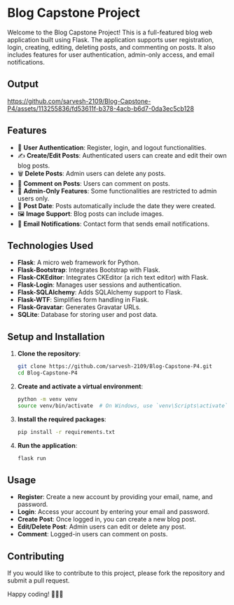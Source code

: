 # Blog Capstone Project

Welcome to the Blog Capstone Project! This is a full-featured blog web application built using Flask. The application supports user registration, login, creating, editing, deleting posts, and commenting on posts. It also includes features for user authentication, admin-only access, and email notifications.

## Output


https://github.com/sarvesh-2109/Blog-Capstone-P4/assets/113255836/fd53611f-b378-4acb-b6d7-0da3ec5cb128




## Features

- 📝 **User Authentication**: Register, login, and logout functionalities.
- ✍️ **Create/Edit Posts**: Authenticated users can create and edit their own blog posts.
- 🗑️ **Delete Posts**: Admin users can delete any posts.
- 💬 **Comment on Posts**: Users can comment on posts.
- 🌟 **Admin-Only Features**: Some functionalities are restricted to admin users only.
- 📅 **Post Date**: Posts automatically include the date they were created.
- 🖼️ **Image Support**: Blog posts can include images.
- 📧 **Email Notifications**: Contact form that sends email notifications.

## Technologies Used

- **Flask**: A micro web framework for Python.
- **Flask-Bootstrap**: Integrates Bootstrap with Flask.
- **Flask-CKEditor**: Integrates CKEditor (a rich text editor) with Flask.
- **Flask-Login**: Manages user sessions and authentication.
- **Flask-SQLAlchemy**: Adds SQLAlchemy support to Flask.
- **Flask-WTF**: Simplifies form handling in Flask.
- **Flask-Gravatar**: Generates Gravatar URLs.
- **SQLite**: Database for storing user and post data.

## Setup and Installation

1. **Clone the repository**:
    ```bash
    git clone https://github.com/sarvesh-2109/Blog-Capstone-P4.git
    cd Blog-Capstone-P4
    ```

2. **Create and activate a virtual environment**:
    ```bash
    python -m venv venv
    source venv/bin/activate  # On Windows, use `venv\Scripts\activate`
    ```

3. **Install the required packages**:
    ```bash
    pip install -r requirements.txt
    ```

4. **Run the application**:
    ```bash
    flask run
    ```

## Usage

- **Register**: Create a new account by providing your email, name, and password.
- **Login**: Access your account by entering your email and password.
- **Create Post**: Once logged in, you can create a new blog post.
- **Edit/Delete Post**: Admin users can edit or delete any post.
- **Comment**: Logged-in users can comment on posts.



## Contributing

If you would like to contribute to this project, please fork the repository and submit a pull request. 


Happy coding! 🧑‍💻🚀
